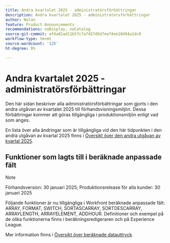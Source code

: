 ```yaml
---
title: Andra kvartalet 2025 - administratörsförbättringar
description: Andra kvartalet 2025 - administratörsförbättringar
author: Nolan
feature: Product Announcements
recommendations: noDisplay, noCatalog
source-git-commit: af4a82ad11b57c7a7457d5d7ee74ee18494a1dc0
workflow-type: tm+mt
source-wordcount: '125'
ht-degree: 0%

---
```


# Andra kvartalet 2025 - administratörsförbättringar

Den här sidan beskriver alla administratörsförbättringar som gjorts i den andra utgåvan av kvartalet 2025 till förhandsvisningsmiljön. Dessa förbättringar kommer att göras tillgängliga i produktionsmiljön enligt vad som anges.

En lista över alla ändringar som är tillgängliga vid den här tidpunkten i den andra utgåvan av kvartal 2025 finns i [Översikt över den andra utgåvan av kvartal 2025](/help/quicksilver/product-announcements/product-releases/25-q2-release-activity/25-q2-release-overview.md).

## Funktioner som lagts till i beräknade anpassade fält

>[!NOTE]
>
>Förhandsversion: 30 januari 2025; Produktionsrelease för alla kunder: 30 januari 2025

Följande funktioner är nu tillgängliga i Workfront beräknade anpassade fält: ARRAY, FORMAT, SWITCH, SORTASCARRAY, SORTDESCARRAY, ARRAYLENGTH, ARRAYELEMENT, ADDHOUR. Definitioner och exempel på de olika funktionerna finns i beräkningsredigeraren och på Experience League.

Mer information finns i [Översikt över beräknade datauttryck](/help/quicksilver/reports-and-dashboards/reports/calc-cstm-data-reports/calculated-data-expressions.md).
